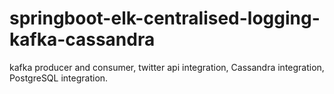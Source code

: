 # springboot-elk-centralised-logging-kafka-cassandra

kafka producer and consumer, 
twitter api integration, 
Cassandra integration, 
PostgreSQL integration.
